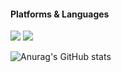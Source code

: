 #### Platforms & Languages
<img src="https://img.shields.io/badge/Android-073042?style=for-the-badge&logo=android&logoColor=3ddb85"/> 
<img src="https://img.shields.io/badge/JAVA-073042?style=for-the-badge&logo=java&logoColor=white"/> 

![Anurag's GitHub stats](https://github-readme-stats.vercel.app/api?username=GuTaeHo&show_icons=true&theme=algolia)
